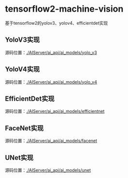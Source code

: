 # tensorflow2-machine-vision

基于tensorflow2的yolov3、yolov4、efficientdet实现

## YoloV3实现

源码位置：[./AIServer/ai_api/ai_models/yolo_v3](https://github.com/tfwcn/tensorflow2-machine-vision/tree/master/AIServer/ai_api/ai_models/yolo_v3)

## YoloV4实现

源码位置：[./AIServer/ai_api/ai_models/yolo_v4](https://github.com/tfwcn/tensorflow2-machine-vision/tree/master/AIServer/ai_api/ai_models/yolo_v4)

## EfficientDet实现

源码位置：[./AIServer/ai_api/ai_models/efficientnet](https://github.com/tfwcn/tensorflow2-machine-vision/tree/master/AIServer/ai_api/ai_models/efficientnet)

## FaceNet实现

源码位置：[./AIServer/ai_api/ai_models/facenet](https://github.com/tfwcn/tensorflow2-machine-vision/tree/master/AIServer/ai_api/ai_models/facenet)

## UNet实现

源码位置：[./AIServer/ai_api/ai_models/unet](https://github.com/tfwcn/tensorflow2-machine-vision/tree/master/AIServer/ai_api/ai_models/unet)
